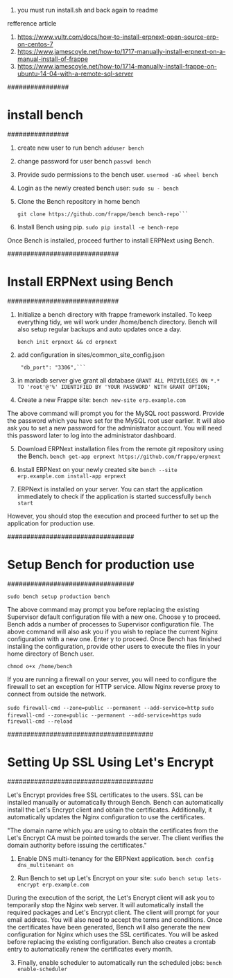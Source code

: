 1. you must run install.sh and back again to readme

refference article

1. https://www.vultr.com/docs/how-to-install-erpnext-open-source-erp-on-centos-7
2. https://www.jamescoyle.net/how-to/1717-manually-install-erpnext-on-a-manual-install-of-frappe
3. https://www.jamescoyle.net/how-to/1714-manually-install-frappe-on-ubuntu-14-04-with-a-remote-sql-server

################
# install bench
################
1. create new user to run bench
   ```adduser bench```

2. change password for user bench
   ```passwd bench```

3. Provide sudo permissions to the bench user.
   ```usermod -aG wheel bench```

4. Login as the newly created bench user:
   ```sudo su - bench```

5. Clone the Bench repository in home bench
   ```cd 
   git clone https://github.com/frappe/bench bench-repo```

6. Install Bench using pip.
   ```sudo pip install -e bench-repo```

Once Bench is installed, proceed further to install ERPNext using Bench.

#############################
# Install ERPNext using Bench
#############################

1. Initialize a bench directory with frappe framework installed. To keep everything tidy, we will work under /home/bench directory. 
   Bench will also setup regular backups and auto updates once a day.
  
   ```bench init erpnext && cd erpnext```

2. add configuration in sites/common_site_config.json
   ``` "db_host": "database.host.com",
    "db_port": "3306",```

3. in mariadb server give grant all database
   ```GRANT ALL PRIVILEGES ON *.* TO 'root'@'%' IDENTIFIED BY 'YOUR PASSWORD' WITH GRANT OPTION;```

4. Create a new Frappe site:
   ```bench new-site erp.example.com```

The above command will prompt you for the MySQL root password. Provide the password which you have set for the MySQL root user earlier. 
It will also ask you to set a new password for the administrator account. You will need this password later to log into the administrator dashboard.


5. Download ERPNext installation files from the remote git repository using the Bench.
   ```bench get-app erpnext https://github.com/frappe/erpnext```

6. Install ERPNext on your newly created site 
   ```bench --site erp.example.com install-app erpnext```

7. ERPNext is installed on your server. You can start the application immediately to check if the application is started successfully
   ```bench start```

However, you should stop the execution and proceed further to set up the application for production use.

#################################
# Setup Bench for production use
#################################


```sudo bench setup production bench```

The above command may prompt you before replacing the existing Supervisor default configuration file with a new one. 
Choose y to proceed. Bench adds a number of processes to Supervisor configuration file. 
The above command will also ask you if you wish to replace the current Nginx configuration with a new one. 
Enter y to proceed. Once Bench has finished installing the configuration, provide other users to execute the files in your home directory of Bench user.

```chmod o+x /home/bench```

If you are running a firewall on your server, you will need to configure the firewall to set an exception for HTTP service. Allow Nginx reverse proxy to connect from outside the network.

```sudo firewall-cmd --zone=public --permanent --add-service=http```
```sudo firewall-cmd --zone=public --permanent --add-service=https```
```sudo firewall-cmd --reload```

######################################
# Setting Up SSL Using Let's Encrypt 
######################################

Let's Encrypt provides free SSL certificates to the users. 
SSL can be installed manually or automatically through Bench. 
Bench can automatically install the Let's Encrypt client and obtain the certificates. 
Additionally, it automatically updates the Nginx configuration to use the certificates.

"The domain name which you are using to obtain the certificates from the Let's Encrypt CA must be pointed towards the server. 
The client verifies the domain authority before issuing the certificates."

1. Enable DNS multi-tenancy for the ERPNext application.
   ```bench config dns_multitenant on```

2. Run Bench to set up Let's Encrypt on your site:
   ```sudo bench setup lets-encrypt erp.example.com```

During the execution of the script, the Let's Encrypt client will ask you to temporarily stop the Nginx web server. 
It will automatically install the required packages and Let's Encrypt client. 
The client will prompt for your email address. 
You will also need to accept the terms and conditions. 
Once the certificates have been generated, Bench will also generate the new configuration for Nginx which uses the SSL certificates. 
You will be asked before replacing the existing configuration. 
Bench also creates a crontab entry to automatically renew the certificates every month.

3. Finally, enable scheduler to automatically run the scheduled jobs:
   ```bench enable-scheduler```

